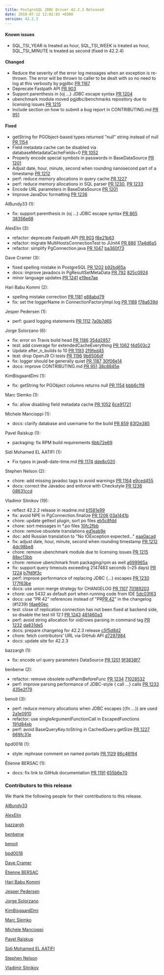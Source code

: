 ```yaml
---
title: PostgreSQL JDBC Driver 42.2.3 Released
date: 2018-07-12 12:02:03 +0300
version: 42.2.3
---
```


#### Known issues

* SQL\_TSI\_YEAR is treated as hour, SQL\_TSI\_WEEK is treated as hour, SQL\_TSI\_MINUTE is treated as second (fixed in 42.2.4)

#### Changed

* Reduce the severity of the error log messages when an exception is re-thrown. The error will be thrown to caller to be dealt with so no need to log at this verbosity by pgjdbc  [PR 1187](https://github.com/pgjdbc/pgjdbc/pull/1187)
* Deprecate Fastpath API [PR 903](https://github.com/pgjdbc/pgjdbc/pull/903)
* Support parenthesis in {oj ...} JDBC escape syntax [PR 1204](https://github.com/pgjdbc/pgjdbc/pull/1204)
* ubenchmark module moved pgjdbc/benchmarks repository due to licensing issues [PR 1215](https://github.com/pgjdbc/pgjdbc/pull/1215)
* Include section on how to submit a bug report in CONTRIBUTING.md [PR 951](https://github.com/pgjdbc/pgjdbc/pull/951)

#### Fixed

* getString for PGObject-based types returned "null" string instead of null [PR 1154](https://github.com/pgjdbc/pgjdbc/pull/1154)
* Field metadata cache can be disabled via databaseMetadataCacheFields=0 [PR 1052](https://github.com/pgjdbc/pgjdbc/pull/1052)
* Properly encode special symbols in passwords in BaseDataSource [PR 1201](https://github.com/pgjdbc/pgjdbc/pull/1201)
* Adjust date, hour, minute, second when rounding nanosecond part of a timestamp [PR 1212](https://github.com/pgjdbc/pgjdbc/pull/1212)
* perf: reduce memory allocations in query cache [PR 1227](https://github.com/pgjdbc/pgjdbc/pull/1227)
* perf: reduce memory allocations in SQL parser [PR 1230](https://github.com/pgjdbc/pgjdbc/pull/1230), [PR 1233](https://github.com/pgjdbc/pgjdbc/pull/1233)
* Encode URL parameters in BaseDataSource [PR 1201](https://github.com/pgjdbc/pgjdbc/pull/1201)
* Improve JavaDoc formatting [PR 1236](https://github.com/pgjdbc/pgjdbc/pull/1236)

<!--more-->

AlBundy33 (1):

* fix: support parenthesis in {oj ...} JDBC escape syntax [PR 865](https://github.com/pgjdbc/pgjdbc/pull/865) [38356e68](https://github.com/pgjdbc/pgjdbc/commit/38356e6889613a65fc48a455495f18dbb3565731)

AlexElin (3):

* refactor: deprecate Fastpath API [PR 903](https://github.com/pgjdbc/pgjdbc/pull/903) [f8e21b63](https://github.com/pgjdbc/pgjdbc/commit/f8e21b63071f39f7f7754bfbfd051828884c1fd5)
* refactor: migrate MultiHostsConnectionTest to JUnit4 [PR 886](https://github.com/pgjdbc/pgjdbc/pull/886) [17a4d6a5](https://github.com/pgjdbc/pgjdbc/commit/17a4d6a500d4456c8bcac63d3d0cbb282fc99bea)
* refactor: simplify PgConnection.java [PR 1047](https://github.com/pgjdbc/pgjdbc/pull/1047) [ba360f73](https://github.com/pgjdbc/pgjdbc/commit/ba360f731cb9a2eca9924b700cee234aba572fe5)

Dave Cramer (3):

* fixed spelling mistake in PostgreSQL [PR 1202](https://github.com/pgjdbc/pgjdbc/pull/1202) [b92bd65a](https://github.com/pgjdbc/pgjdbc/commit/b92bd65a0860cc9f34b667a9fa34d7acca6aac5d)
* docs: improve javadocs in PgResultSetMetaData [PR 792](https://github.com/pgjdbc/pgjdbc/pull/792) [825c0924](https://github.com/pgjdbc/pgjdbc/commit/825c092483aa8a4ea1d0937cd081f1657983aa6d)
* minor language updates [PR 1241](https://github.com/pgjdbc/pgjdbc/pull/1241) [e19ee7ae](https://github.com/pgjdbc/pgjdbc/commit/e19ee7ae5742ec0cd8976c66ae22e7e500e0107b)

Hari Babu Kommi (2):

* spelling mistake correction [PR 1181](https://github.com/pgjdbc/pgjdbc/pull/1181) [e88abd79](https://github.com/pgjdbc/pgjdbc/commit/e88abd79bae4eab71561539784ccdb6b04d52cee)
* fix: set the loggerName in ConnectionFactoryImpl.log [PR 1188](https://github.com/pgjdbc/pgjdbc/pull/1188) [f78a639d](https://github.com/pgjdbc/pgjdbc/commit/f78a639d1ed3c64e80e1fa107691b4af5945cb84)

Jesper Pedersen (1):

* perf: guard logging statements [PR 1112](https://github.com/pgjdbc/pgjdbc/pull/1112) [7a0b7d65](https://github.com/pgjdbc/pgjdbc/commit/7a0b7d65582a21376fc114eb197b5bae1fe1ea00)

Jorge Solorzano (6):

* fix: error on Travis build head [PR 1186](https://github.com/pgjdbc/pgjdbc/pull/1186) [354d2857](https://github.com/pgjdbc/pgjdbc/commit/354d2857664559636a4d3b18568cb69adc47f349)
* test: add coverage for extendedCacheEverything [PR 1062](https://github.com/pgjdbc/pgjdbc/pull/1062) [f4d503c2](https://github.com/pgjdbc/pgjdbc/commit/f4d503c2ef449e8c2db0c23c27aedb09af30df62)
* Update after\_n\_builds to 10 [PR 1193](https://github.com/pgjdbc/pgjdbc/pull/1193) [2f9fed45](https://github.com/pgjdbc/pgjdbc/commit/2f9fed45104b56d7e2b2802359a04321755266a6)
* test: drop OpenJ9 CI tests [PR 1196](https://github.com/pgjdbc/pgjdbc/pull/1196) [9b6506df](https://github.com/pgjdbc/pgjdbc/commit/9b6506dfa1076ad27a16de8fc3e85bc23f1a5b97)
* fix: logger should be generally quiet [PR 1187](https://github.com/pgjdbc/pgjdbc/pull/1187) [30f06e14](https://github.com/pgjdbc/pgjdbc/commit/30f06e1411373d72ab59debc352ddf746f6812da)
* docs: improve CONTRIBUTING.md [PR 951](https://github.com/pgjdbc/pgjdbc/pull/951) [38c8845e](https://github.com/pgjdbc/pgjdbc/commit/38c8845e645cabce89e7610d1d5e735cc30543b1)

KimBisgaardDmi (1):

* fix: getString for PGObject columns returns null [PR 1154](https://github.com/pgjdbc/pgjdbc/pull/1154) [bbb6c1f8](https://github.com/pgjdbc/pgjdbc/commit/bbb6c1f8ac395fa793e09216ba3b710b0f6a2077)

Marc Slemko (1):

* fix: allow disabling field metadata cache [PR 1052](https://github.com/pgjdbc/pgjdbc/pull/1052) [6ce91721](https://github.com/pgjdbc/pgjdbc/commit/6ce91721048dea0e73231fa50c365108e9b9d49d)

Michele Mancioppi (1):

* docs: clarify database and username for the build [PR 859](https://github.com/pgjdbc/pgjdbc/pull/859) [83f2e385](https://github.com/pgjdbc/pgjdbc/commit/83f2e385947c56376a03fc14178f5d28e427c832)

Pavel Raiskup (1):

* packaging: fix RPM build requirements [6bb72e69](https://github.com/pgjdbc/pgjdbc/commit/6bb72e69ee274e55a5ec08aec3316aa78aa3fab4)

Sidi Mohamed EL AATIFI (1):

* Fix typos in java8-date-time.md [PR 1174](https://github.com/pgjdbc/pgjdbc/pull/1174) [dde8c020](https://github.com/pgjdbc/pgjdbc/commit/dde8c0200c409a525ef3bfc7a0aa81e7cd458a59)

Stephen Nelson (2):

* chore: add missing javadoc tags to avoid warnings [PR 1164](https://github.com/pgjdbc/pgjdbc/pull/1164) [e9ced455](https://github.com/pgjdbc/pgjdbc/commit/e9ced455fd118731eb7dea38a63e0b400df32a1b)
* docs: correct the Javadoc and enforce with Checkstyle [PR 1236](https://github.com/pgjdbc/pgjdbc/pull/1236) [08631ccd](https://github.com/pgjdbc/pgjdbc/commit/08631ccdabdb8ba6d52f398e2b0b46a9cf0cafbf)

Vladimir Sitnikov (19):

* reflect 42.2.2 release in readme.md [b1581e99](https://github.com/pgjdbc/pgjdbc/commit/b1581e99b6da96b6e44753ce231ec3acf9869fea)
* fix: avoid NPE in PgConnection.finalize [PR 1206](https://github.com/pgjdbc/pgjdbc/pull/1206) [03a1441b](https://github.com/pgjdbc/pgjdbc/commit/03a1441bbe98525412df754d3934141bc3b12168)
* chore: update gettext plugin, sort po files [eb5c8fdd](https://github.com/pgjdbc/pgjdbc/commit/eb5c8fdd6b37eb29262713584d01d73b8b7d299a)
* chore: sort messages in *.po files [10fc2fbb](https://github.com/pgjdbc/pgjdbc/commit/10fc2fbb35537e4f75c22dc7614f76b376e3f0d8)
* chore: remove obsolete translations [ed1eab9e](https://github.com/pgjdbc/pgjdbc/commit/ed1eab9ef70e499310f6730ce7ef0d5bf7bfb3ae)
* doc: add Russian translation to "No IOException expected..." [eaa0acad](https://github.com/pgjdbc/pgjdbc/commit/eaa0acad343027bf8be48b3229ef9f6386d67810)
* fix: adjust date, hour, minute, second when rounding timestamp [PR 1212](https://github.com/pgjdbc/pgjdbc/pull/1212) [4dc98be8](https://github.com/pgjdbc/pgjdbc/commit/4dc98be81829bbff3bb00c23214606757df16fab)
* chore: remove ubenchmark module due to licensing issues [PR 1215](https://github.com/pgjdbc/pgjdbc/pull/1215) [88ec13bb](https://github.com/pgjdbc/pgjdbc/commit/88ec13bb67d5bb2dbd2fc57046e05f9a3eb66abb)
* chore: remove ubenchmark from packaging/rpm as well [a699965a](https://github.com/pgjdbc/pgjdbc/commit/a699965ae209c32ce234fb455f04ffe6b1d1e0e5)
* fix: support query timeouts exceeding 2147483 seconds (~25 days) [PR 1224](https://github.com/pgjdbc/pgjdbc/pull/1224) [b7fd9f3c](https://github.com/pgjdbc/pgjdbc/commit/b7fd9f3cef734b4c219e2f6bc6c19acf68b2990b)
* perf: improve performance of replacing JDBC {...} escapes [PR 1230](https://github.com/pgjdbc/pgjdbc/pull/1230) [177f63be](https://github.com/pgjdbc/pgjdbc/commit/177f63be788a80529bfa7c2234cfabb039cc29b4)
* docs: use union merge strategy for CHANGELOG [PR 1107](https://github.com/pgjdbc/pgjdbc/pull/1107) [70189203](https://github.com/pgjdbc/pgjdbc/commit/70189203574d9f0faf37b8a9bcee1d76ffa6b676)
* chore: use 5432 as default port when running code from IDE [5dc03f63](https://github.com/pgjdbc/pgjdbc/commit/5dc03f63f170ed371a4f4ba06d491be489627b11)
* docs: use "PR 42" references instead of "PR[PR 42](https://github.com/pgjdbc/pgjdbc/pull/42)" in the changelog (#1239) [f4ae60ec](https://github.com/pgjdbc/pgjdbc/commit/f4ae60eca7b6dd8828f9e1b7a53c1dfee38f8201)
* test: close of replication connection has not been fixed at backend side, so disable the test till 12.1 [PR 1243](https://github.com/pgjdbc/pgjdbc/pull/1243) [481460a3](https://github.com/pgjdbc/pgjdbc/commit/481460a32426c3d3a532f2a9a1b078ed9e98129a)
* perf: avoid string allocation for oid/rows parsing in command tag [PR 1232](https://github.com/pgjdbc/pgjdbc/pull/1232) [da831de5](https://github.com/pgjdbc/pgjdbc/commit/da831de521953aa1c168928173c9e75336682e29)
* docs: prepare changelog for 42.2.3 release [c5f5d8d2](https://github.com/pgjdbc/pgjdbc/commit/c5f5d8d28f34ad9acaa58b241ad4a265547c990b)
* chore: fetch contributors' URL via GitHub API [d7297984](https://github.com/pgjdbc/pgjdbc/commit/d7297984a27c5a033571fbfcece62a1c849e2ec0)
* docs: update site for 42.2.3

bazzargh (1):

* fix: encode url query parameters DataSource [PR 1201](https://github.com/pgjdbc/pgjdbc/pull/1201) [9f3838f7](https://github.com/pgjdbc/pgjdbc/commit/9f3838f749d370a13a2fcef8e3ef67062d6e35eb)

benbenw (2):

* refactor: remove obsolete outParmBeforeFunc [PR 1234](https://github.com/pgjdbc/pgjdbc/pull/1234) [71028532](https://github.com/pgjdbc/pgjdbc/commit/71028532bcbc36e8239a4a7f9ad87e1acd070dc9)
* perf: improve parsing performance of JDBC-style { call ...} calls [PR 1233](https://github.com/pgjdbc/pgjdbc/pull/1233) [435e2f79](https://github.com/pgjdbc/pgjdbc/commit/435e2f791bc848494b4f08c5d0b90ecf520ae5fe)

benoit (3):

* perf: reduce memory allocations when JDBC escapes ({fn ...}) are used [2a1e0910](https://github.com/pgjdbc/pgjdbc/commit/2a1e09100c4d56a37c84668135ec7fe3e05962cb)
* refactor: use singleArgumentFunctionCall in EscapedFunctions [191d84eb](https://github.com/pgjdbc/pgjdbc/commit/191d84eb7541a0eba0a0f0eaac0f45e6e0c80ce4)
* perf: avoid BaseQueryKey.toString in CachedQuery.getSize [PR 1227](https://github.com/pgjdbc/pgjdbc/pull/1227) [669fc31e](https://github.com/pgjdbc/pgjdbc/commit/669fc31ec187b27d15ee24f84c389260c54ddf25)

bpd0018 (1):

* style: rephrase comment on named portals [PR 1129](https://github.com/pgjdbc/pgjdbc/pull/1129) [86c46f94](https://github.com/pgjdbc/pgjdbc/commit/86c46f94535823ab7f6edde25f38d6e1182272a0)

Étienne BERSAC (1):

* docs: fix link to GitHub documentation [PR 1191](https://github.com/pgjdbc/pgjdbc/pull/1191) [655b6e70](https://github.com/pgjdbc/pgjdbc/commit/655b6e70b471da29b49124399eb0dab607dfc221)

### Contributors to this release

We thank the following people for their contributions to this release.

[AlBundy33](https://github.com/AlBundy33)

[AlexElin](https://github.com/AlexElin)

[bazzargh](https://github.com/bazzargh)

[benbenw](https://github.com/benbenw)

[benoit](https://github.com/benbenw)

[bpd0018](https://github.com/bpd0018)

[Dave Cramer](davec@postgresintl.com)

[Étienne BERSAC](https://github.com/bersace)

[Hari Babu Kommi](https://github.com/kommiharibabu)

[Jesper Pedersen](https://github.com/jesperpedersen)

[Jorge Solorzano](https://github.com/jorsol)

[KimBisgaardDmi](https://github.com/KimBisgaardDmi)

[Marc Slemko](https://github.com/znep)

[Michele Mancioppi](https://github.com/michele-mancioppi)

[Pavel Raiskup](https://github.com/praiskup)

[Sidi Mohamed EL AATIFI](https://github.com/elaatifi)

[Stephen Nelson](https://github.com/lordnelson)

[Vladimir Sitnikov](https://github.com/vlsi)

